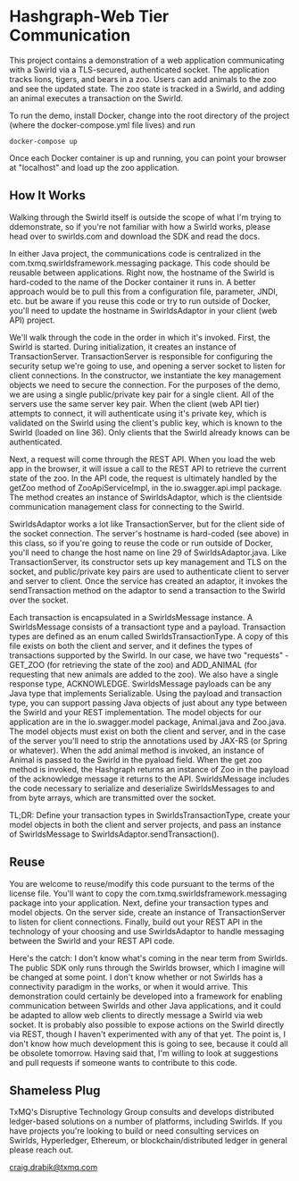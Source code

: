 Hashgraph-Web Tier Communication
================================

This project contains a demonstration of a web application communicating with a Swirld via a TLS-secured, authenticated socket.  The application tracks lions, tigers, and bears in a zoo.  Users can add animals to the zoo and see the updated state.  The zoo state is tracked in a Swirld, and adding an animal executes a transaction on the Swirld.

To run the demo, install Docker, change into the root directory of the project (where the docker-compose.yml file lives) and run 

`docker-compose up`

Once each Docker container is up and running, you can point your browser at "localhost" and load up the zoo application.

How It Works
------------

Walking through the Swirld itself is outside the scope of what I'm trying to ddemonstrate, so if you're not familiar with how a Swirld works, please head over to swirlds.com and download the SDK and read the docs.

In either Java project, the communications code is centralized in the com.txmq.swirldsframework.messaging package.   This code should be reusable between applications.  Right now, the hostname of the Swirld is hard-coded to the name of the Docker container it runs in.  A better approach would be to pull this from a configuration file, parameter, JNDI, etc. but be aware if you reuse this code or try to run outside of Docker, you'll need to update the hostname in SwirldsAdaptor in your client (web API) project.

We'll walk through the code in the order in which it's invoked.  First, the Swirld is started.  During initialization, it creates an instance of TransactionServer.  TransactionServer is responsible for configuring the security setup we're going to use, and opening a server socket to listen for client connections.  In the constructor, we instantiate the key management objects we need to secure the connection.  For the purposes of the demo, we are using a single public/private key pair for a single client.  All of the servers use the same server key pair.  When the client (web API tier) attempts to connect, it will authenticate using it's private key, which is validated on the Swirld using the client's public key, which is known to the Swirld (loaded on line 36).  Only clients that the Swirld already knows can be authenticated.

Next, a request will come through the REST API.  When you load the web app in the browser, it will issue a call to the REST API to retrieve the current state of the zoo.  In the API code, the request is ultimately handled by the getZoo method of ZooApiServiceImpl, in the io.swagger.api.impl package.  The method creates an instance of SwirldsAdaptor, which is the clientside communication management class for connecting to the Swirld.

SwirldsAdaptor works a lot like TransactionServer, but for the client side of the socket connection.  The server's hostname is hard-coded (see above) in this class, so if you're going to reuse the code or run outside of Docker, you'll need to change the host name on line 29 of SwirldsAdaptor.java.  Like TransactionServer, its constructor sets up key management and TLS on the socket, and public/private key pairs are used to authenticate client to server and server to client.  Once the service has created an adaptor, it invokes the sendTransaction method on the adaptor to send a transaction to the Swirld over the socket.  

Each transaction is encapsulated in a SwirldsMessage instance.  A SwirldsMessage consists of a transactiont type and a payload.  Transaction types are defined as an enum called SwirldsTransactionType.  A copy of this file exists on both the client and server, and it defines the types of transactions supported by the Swirld.  In our case, we have two "requests" - GET_ZOO (for retrieving the state of the zoo) and ADD_ANIMAL (for requesting that new animals are added to the zoo).  We also have a single response type, ACKNOWLEDGE.  SwirldsMessage payloads can be any Java type that implements Serializable.  Using the payload and transaction type, you can support passing Java objects of just about any type between the Swirld and your REST implementation.  The model objects for our application are in the io.swagger.model package, Animal.java and Zoo.java.  The model objects must exist on both the client and server, and in the case of the server you'll need to strip the annotations used by JAX-RS (or Spring or whatever).  When the add animal method is invoked, an instance of Animal is passed to the Swirld in the pyaload field.  When the get zoo method is invoked, the Hashgraph returns an instance of Zoo in the payload of the acknowledge message it returns to the API.  SwirldsMessage includes the code necessary to serialize and deserialize SwirldsMessages to and from byte arrays, which are transmitted over the socket.

TL;DR:  Define your transaction types in SwirldsTransactionType, create your model objects in both the client and server projects, and pass an instance of SwirldsMessage to SwirldsAdaptor.sendTransaction().

Reuse
-----

You are welcome to reuse/modify this code pursuant to the terms of the license file.  You'll want to copy the com.txmq.swirldsframework.messaging package into your application.  Next, define your transaction types and model objects.  On the server side, create an instance of TransactionServer to listen for client connections.  Finally, build out your REST API in the technology of your choosing and use SwirldsAdaptor to handle messaging between the Swirld and your REST API code.

Here's the catch:  I don't know what's coming in the near term from Swirlds.  The public SDK only runs through the Swirlds browser, which I imagine will be changed at some point.  I don't know whether or not Swirlds has a connectivity paradigm in the works, or when it would arrive.  This demonstration could certainly be developed into a framework for enabling communication between Swirlds and other Java applications, and it could be adapted to allow web clients to directly message a Swirld via web socket.  It is probably also possible to expose actions on the Swirld directly via REST, though I haven't experimented with any of that yet.  The point is, I don't know how much development this is going to see, because it could all be obsolete tomorrow.  Having said that, I'm willing to look at suggestions and pull requests if someone wants to contribute to this code.

Shameless Plug
--------------
TxMQ's Disruptive Technology Group consults and develops distributed ledger-based solutions on a number of platforms, including Swirlds.  If you have projects you're looking to build or need consulting services on Swirlds, Hyperledger, Ethereum, or blockchain/distributed ledger in general please reach out.

craig.drabik@txmq.com